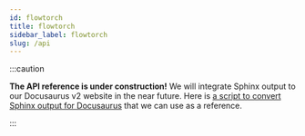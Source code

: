 ```yaml
---
id: flowtorch
title: flowtorch
sidebar_label: flowtorch
slug: /api
---
```


:::caution

**The API reference is under construction!** We will integrate Sphinx output to our Docusaurus v2 website in the near future. Here is [a script to convert Sphinx output for Docusaurus](https://github.com/jbesomi/texthero/blob/master/docs/to_docusaurus.py) that we can use as a reference.

:::